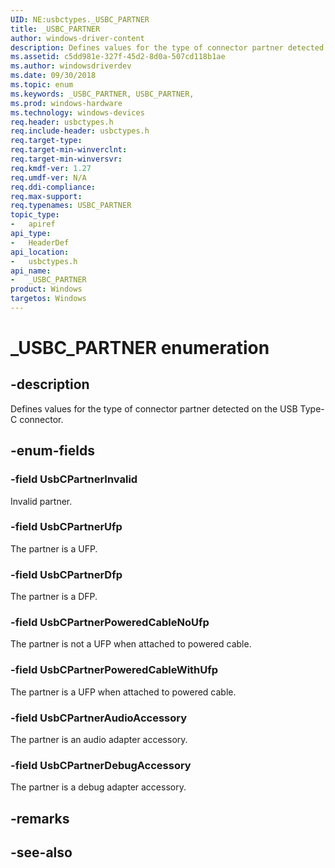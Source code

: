 ```yaml
---
UID: NE:usbctypes._USBC_PARTNER
title: _USBC_PARTNER
author: windows-driver-content
description: Defines values for the type of connector partner detected on the USB Type-C connector.
ms.assetid: c5dd981e-327f-45d2-8d0a-507cd118b1ae
ms.author: windowsdriverdev
ms.date: 09/30/2018
ms.topic: enum
ms.keywords: _USBC_PARTNER, USBC_PARTNER, 
ms.prod: windows-hardware
ms.technology: windows-devices
req.header: usbctypes.h
req.include-header: usbctypes.h
req.target-type:
req.target-min-winverclnt:
req.target-min-winversvr:
req.kmdf-ver: 1.27
req.umdf-ver: N/A
req.ddi-compliance:
req.max-support:
req.typenames: USBC_PARTNER
topic_type: 
-	apiref
api_type: 
-	HeaderDef
api_location: 
-	usbctypes.h
api_name: 
-	_USBC_PARTNER
product: Windows
targetos: Windows
---
```


# _USBC_PARTNER enumeration

## -description
Defines values for the type of connector partner detected on the USB Type-C connector.


## -enum-fields

### -field UsbCPartnerInvalid 
Invalid partner.

### -field UsbCPartnerUfp 
The partner is a UFP.

### -field UsbCPartnerDfp 
The partner is a DFP.

### -field UsbCPartnerPoweredCableNoUfp 
The partner is not a UFP when attached to powered cable.

### -field UsbCPartnerPoweredCableWithUfp
The partner is a UFP when attached to powered cable.

### -field UsbCPartnerAudioAccessory 
The partner is an audio adapter accessory. 

### -field UsbCPartnerDebugAccessory 
The partner is a debug adapter accessory.

## -remarks

## -see-also
